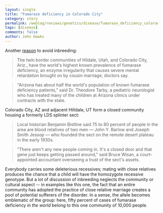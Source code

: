 ```yaml
---
layout: single 
title: "Fumarase deficiency in Colorado City" 
category: story
permalink: /weblog/reviews/genetics/disease/fumarase_deficiency_colorado_city_2007.html
tags: [disease] 
comments: false 
author: John Hawks 
---
```



<p>
Another <a href="http://www.msnbc.msn.com/id/19232005/">reason</a> to avoid inbreeding: 
</p>

<blockquote>The twin border communities of Hildale, Utah, and Colorado City, Ariz., have the world's highest known prevalence of fumarase deficiency, an enzyme irregularity that causes severe mental retardation brought on by cousin marriage, doctors say.</blockquote>

<blockquote>"Arizona has about half the world's population of known fumarase deficiency patients," said Dr. Theodore Tarby, a pediatric neurologist who has treated many of the children at Arizona clinics under contracts with the state.</blockquote>

<p>
Colorado City, AZ and adjacent Hilldale, UT form a closed community housing a formerly LDS splinter sect: 
</p>

<blockquote>Local historian Benjamin Bistline said 75 to 80 percent of people in the area are blood relatives of two men &mdash; John Y. Barlow and Joseph Smith Jessop &mdash; who founded the sect on the remote desert plateau in the early 1930s.</blockquote>

<blockquote>"There aren't any new people coming in. It's a closed door and that gene just keeps getting passed around," said Bruce Wisan, a court-appointed accountant overseeing a trust of the sect's assets.</blockquote>

<p>
Everybody carries some deleterious recessives; mating with close relatives produces the chance that a child will have the homozygote recessive genotype. But a lot of discussion of inbreeding neglects the community or cultural aspect -- in examples like this one, the fact that an entire community has adopted the practice of close relative marriage creates a pool of potential sufferers of the disorder. In a sense, the allele becomes emblematic of the group: here, fifty percent of cases of fumarase deficiency <i>in the world</i> belong to this one community of 10,000 people. 
</p>


